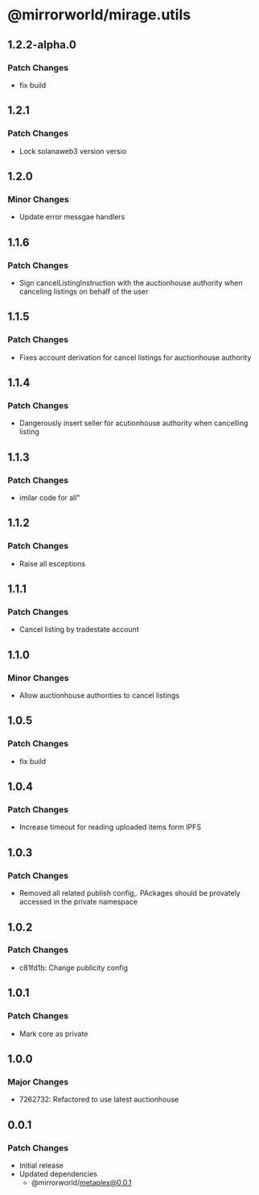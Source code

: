 # @mirrorworld/mirage.utils

## 1.2.2-alpha.0

### Patch Changes

- fix build

## 1.2.1

### Patch Changes

- Lock solanaweb3 version versio

## 1.2.0

### Minor Changes

- Update error messgae handlers

## 1.1.6

### Patch Changes

- Sign cancelListingInstruction with the auctionhouse authority when canceling listings on behalf of the user

## 1.1.5

### Patch Changes

- Fixes account derivation for cancel listings for auctionhouse authority

## 1.1.4

### Patch Changes

- Dangerously insert seller for acutionhouse authority when cancelling listing

## 1.1.3

### Patch Changes

- imilar code for all"

## 1.1.2

### Patch Changes

- Raise all esceptions

## 1.1.1

### Patch Changes

- Cancel listing by tradestate account

## 1.1.0

### Minor Changes

- Allow auctionhouse authorities to cancel listings

## 1.0.5

### Patch Changes

- fix build

## 1.0.4

### Patch Changes

- Increase timeout for reading uploaded items form IPFS

## 1.0.3

### Patch Changes

- Removed all related publish config,. PAckages should be provately accessed in the private namespace

## 1.0.2

### Patch Changes

- c81fd1b: Change publicity config

## 1.0.1

### Patch Changes

- Mark core as private

## 1.0.0

### Major Changes

- 7262732: Refactored to use latest auctionhouse

## 0.0.1

### Patch Changes

- Initial release
- Updated dependencies
  - @mirrorworld/metaplex@0.0.1
